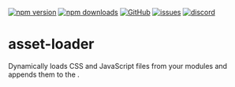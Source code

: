 [![npm version](https://img.shields.io/npm/v/@itrocks/asset-loader?logo=npm)](https://www.npmjs.org/package/@itrocks/asset-loader)
[![npm downloads](https://img.shields.io/npm/dm/@itrocks/asset-loader)](https://www.npmjs.org/package/@itrocks/asset-loader)
[![GitHub](https://img.shields.io/github/last-commit/itrocks-ts/asset-loader?color=2dba4e&label=commit&logo=github)](https://github.com/itrocks-ts/asset-loader)
[![issues](https://img.shields.io/github/issues/itrocks-ts/asset-loader)](https://github.com/itrocks-ts/asset-loader/issues)
[![discord](https://img.shields.io/discord/1314141024020467782?color=7289da&label=discord&logo=discord&logoColor=white)](https://25.re/ditr)

# asset-loader

Dynamically loads CSS and JavaScript files from your modules and appends them to the <head>.
